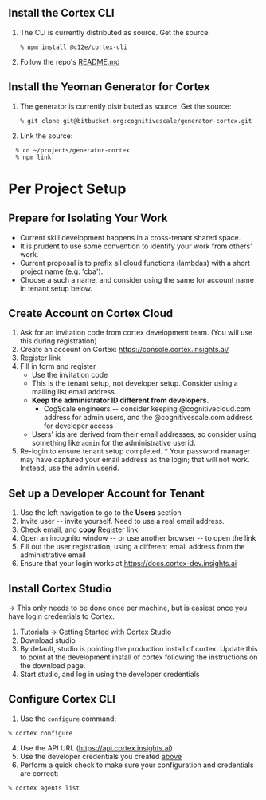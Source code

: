 ## Install the Cortex CLI

1. The CLI is currently distributed as source. Get the source:

    ```
    % npm install @c12e/cortex-cli
    ```

2. Follow the repo's [README.md](https://github.com/CognitiveScale/cortex-cli)

## Install the Yeoman Generator for Cortex

1. The generator is currently distributed as source. Get the source:

    ```
    % git clone git@bitbucket.org:cognitivescale/generator-cortex.git
    ```

2. Link the source:
```
  % cd ~/projects/generator-cortex
  % npm link 
```

# Per Project Setup
    
## Prepare for Isolating Your Work

* Current skill development happens in a cross-tenant shared space.
* It is prudent to use some convention to identify your work from others' work.
* Current proposal is to prefix all cloud functions (lambdas) with a short project name (e.g. 'cba').
* Choose a such a name, and consider using the same for account name in tenant setup below.

## Create Account on Cortex Cloud

1. Ask for an invitation code from cortex development team. (You will use this during registration)
2. Create an account on Cortex: https://console.cortex.insights.ai/
2. Register link
3. Fill in form and register
    * Use the invitation code
    * This is the tenant setup, not developer setup. Consider using a mailing list email address.
    * **Keep the administrator ID different from developers.**
        * CogScale engineers -- consider keeping @cognitivecloud.com address for admin users, and the @cognitivescale.com address for developer access
    * Users' ids are derived from their email addresses, so consider using something like `admin` for the administrative userid.
4. Re-login to ensure tenant setup completed.
       * Your password manager may have captured your email address as the login; that will not work. Instead, use the admin userid.

## Set up a Developer Account for Tenant

1. Use the left navigation to go to the **Users** section
2. Invite user -- invite yourself. Need to use a real email address.
3. Check email, and **copy** Register link
4. Open an incognito window -- or use another browser -- to open the link
5. Fill out the user registration, using a different email address from the administrative email
6. Ensure that your login works at https://docs.cortex-dev.insights.ai

## Install Cortex Studio

→ This only needs to be done once per machine, but is easiest once you have login credentials to Cortex.

1. Tutorials → Getting Started with Cortex Studio
2. Download studio
3. By default, studio is pointing the production install of cortex. Update this to point at the development install of cortex following the instructions on the download page.
4. Start studio, and log in using the developer credentials

## Configure Cortex CLI

1. Use the `configure` command:   
```
% cortex configure
```
4. Use the API URL (https://api.cortex.insights.ai)
5. Use the developer credentials you created [above](#set-up-a-developer-account-for-tenant)
6. Perform a quick check to make sure your configuration and credentials are correct:  
```
% cortex agents list 
```
